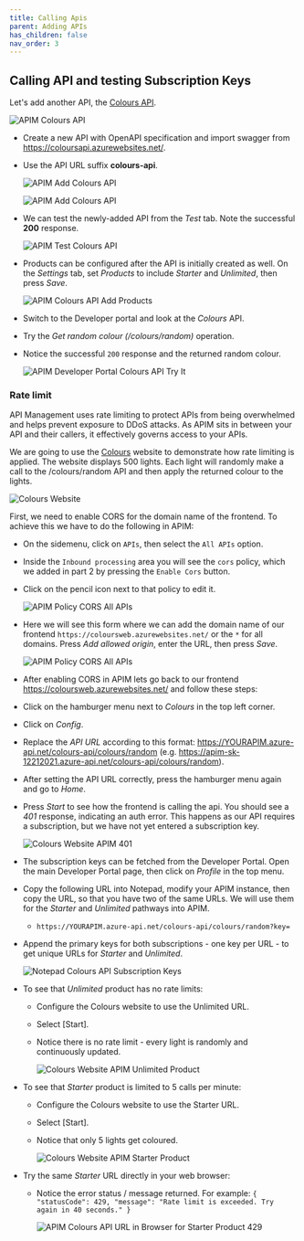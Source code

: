 ```yaml
---
title: Calling Apis
parent: Adding APIs
has_children: false
nav_order: 3
---
```



## Calling API and testing Subscription Keys

Let's add another API, the [Colours API](https://coloursapi.azurewebsites.net/swagger/v1/swagger.json).

![APIM Colours API](../../assets/images/apim-color-api.png)

- Create a new API with OpenAPI specification and import swagger from <https://coloursapi.azurewebsites.net/>. 
- Use the API URL suffix **colours-api**.

  ![APIM Add Colours API](../../assets/images/apim-add-color-api-1.png)

  ![APIM Add Colours API](../../assets/images/apim-add-color-api-2.png)

- We can test the newly-added API from the *Test* tab. Note the successful **200** response.

  ![APIM Test Colours API](../../assets/images/apim-test-color-api.png)

- Products can be configured after the API is initially created as well. On the *Settings* tab, set *Products* to include *Starter* and *Unlimited*, then press *Save*.

  ![APIM Colours API Add Products](../../assets/images/apim-color-api-add-products.png)

- Switch to the Developer portal and look at the *Colours* API.
- Try the *Get random colour (/colours/random)* operation.
- Notice the successful `200` response and the returned random colour.

  ![APIM Developer Portal Colours API Try It](../../assets/images/apim-developer-portal-color-api-try-it.png)


### Rate limit

API Management uses rate limiting to protect APIs from being overwhelmed and helps prevent exposure to DDoS attacks. As APIM sits in between your API and their callers, it effectively governs access to your APIs.  

We are going to use the [Colours](https://coloursweb.azurewebsites.net) website to demonstrate how rate limiting is applied. The website displays 500 lights. Each light will randomly make a call to the /colours/random API and then apply the returned colour to the lights.

![Colours Website](../../assets/images/color-website.png)

First, we need to enable CORS for the domain name of the frontend. To achieve this we have to do the following in APIM:

- On the sidemenu, click on `APIs`, then select the `All APIs` option.
- Inside the `Inbound processing` area you will see the `cors` policy, which we added in part 2 by pressing the `Enable Cors` button.
- Click on the pencil icon next to that policy to edit it.

  ![APIM Policy CORS All APIs](../../assets/images/apim-policy-cors-all-apis-1.png)  

- Here we will see this form where we can add the domain name of our frontend `https://coloursweb.azurewebsites.net/` or the `*` for all domains. Press *Add allowed origin*, enter the URL, then press *Save*.

  ![APIM Policy CORS All APIs](../../assets/images/apim-policy-cors-all-apis-2.png)

- After enabling CORS in APIM lets go back to our frontend <https://coloursweb.azurewebsites.net/> and follow these steps:

- Click on the hamburger menu next to *Colours* in the top left corner.
- Click on *Config*.
- Replace the *API URL* according to this format: <https://YOURAPIM.azure-api.net/colours-api/colours/random> (e.g. https://apim-sk-12212021.azure-api.net/colours-api/colours/random).
- After setting the API URL correctly, press the hamburger menu again and go to *Home*. 
- Press *Start* to see how the frontend is calling the api. You should see a *401* response, indicating an auth error. This happens as our API requires a subscription, but we have not yet entered a subscription key. 

  ![Colours Website APIM 401](../../assets/images/color-website-apim-401.png)

- The subscription keys can be fetched from the Developer Portal. Open the main Developer Portal page, then click on *Profile* in the top menu. 
- Copy the following URL into Notepad, modify your APIM instance, then copy the URL, so that you have two of the same URLs. We will use them for the *Starter* and *Unlimited* pathways into APIM.
  - `https://YOURAPIM.azure-api.net/colours-api/colours/random?key=`
- Append the primary keys for both subscriptions - one key per URL - to get unique URLs for *Starter* and *Unlimited*.
  
  ![Notepad Colours API Subscription Keys](../../assets/images/notepad-color-api-subscription-keys.png)

- To see that *Unlimited* product has no rate limits:
  - Configure the Colours website to use the Unlimited URL.
  - Select [Start].
  - Notice there is no rate limit - every light is randomly and continuously updated. 

    ![Colours Website APIM Unlimited Product](../../assets/images/color-website-apim-unlimited-product.png)

- To see that *Starter* product is limited to 5 calls per minute:
  - Configure the Colours website to use the Starter URL.
  - Select [Start].
  - Notice that only 5 lights get coloured.

    ![Colours Website APIM Starter Product](../../assets/images/color-website-apim-starter-product.png)

- Try the same *Starter* URL directly in your web browser:
  - Notice the error status / message returned. For example: `{ "statusCode": 429, "message": "Rate limit is exceeded. Try again in 40 seconds." }`

    ![APIM Colours API URL in Browser for Starter Product 429 ](../../assets/images/apim-color-api-url-in-browser-starter-product-429.png)

